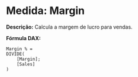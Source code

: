 # Medida: Margin

**Descrição:** Calcula a margem de lucro para vendas.

**Fórmula DAX:**
```DAX
Margin % = 
DIVIDE(
    [Margin];
    [Sales]
)
